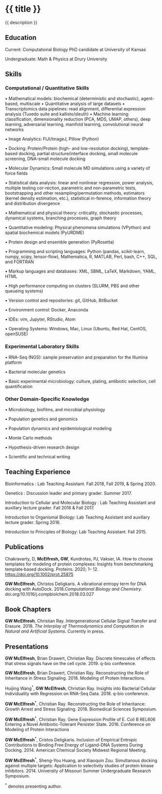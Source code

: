<h1> {{ title }} </h1> 
<p> {{ description }} </p>

## Education

Current: Computational Biology PhD candidate at University of Kansas

Undergraduate: Math & Physics at Drury University

## Skills 

### Computational / Quantitative Skills

• Mathematical models: biochemical (deterministic and stochastic), agent-based, multiscale 
• Quantitative analysis of large datasets 
• Transcriptomics data pipelines: read alignment, differential expression analysis (Tuxedo suite and kallisto/sleuth) 
• Machine learning: classification, dimensionality reduction (PCA, MDS, UMAP, others), deep learning, adversarial learning, manifold learning, convolutional neural networks

• Image Analytics: FIJI/ImageJ, Pillow (Python)

• Docking: Protein/Protein (high- and low-resolution docking), template-based docking, partial structure/interface docking, small molecule screening, DNA-small molecule docking

• Molecular Dynamics: Small molecule MD simulations using a variety of force fields

• Statistical data analysis: linear and nonlinear regression, power analysis, multiple testing cor-rection, parametric and non-parametric tests, bootstrapping and other resampling/permutation methods, estimators (kernel density estimation, etc.), statistical in-ference, information theory and distribution divergence

• Mathematical and physical theory: criticality, stochastic processes, dynamical systems, branching processes, graph theory

• Quantitative modeling: Physical phenomena simulations (VPython) and spatial biochemical models (PyURDME)

• Protein design and ensemble generation (PyRosetta)

• Programming and scripting languages: Python (pandas, scikit-learn, numpy, scipy, tensor-flow), Mathematica, R, MATLAB, Perl, bash, C++, SQL, and FORTRAN

• Markup languages and databases: XML, SBML, LaTeX, Markdown, YAML, HTML

• High performance computing on clusters (SLURM, PBS and other queueing systems)

• Version control and repositories: git, GitHub, BitBucket

• Environment control: Docker, Anaconda

• IDEs: vim, Jupyter, RStudio, Atom

• Operating Systems: Windows, Mac, Linux (Ubuntu, Red Hat, CentOS, openSUSE)

### Experimental Laboratory Skills
• RNA-Seq (NGS): sample preservation and preparation for the Illumina platform

• Bacterial molecular genetics

• Basic experimental microbiology: culture, plating, antibiotic selection, cell quantification


### Other Domain-Specific Knowledge
• Microbiology, biofilms, and microbial physiology

• Population genetics and genomics

• Population dynamics and epidemiological modeling

• Monte Carlo methods

• Hypothesis-driven research design

• Scientific and technical writing

## Teaching Experience

Bioinformatics : Lab Teaching Assistant. Fall 2018, Fall 2019, & Spring 2020.

Genetics : Discussion leader and primary grader. Summer 2017.

Introduction to Cellular and Molecular Biology : Lab Teaching Assistant and auxillary lecture grader. Fall 2016 & Fall 2017.

Introduction to Organismal Biology: Lab Teaching Assistant and auxillary lecture grader. Spring 2016.

Introduction to Principles of Biology: Lab Teaching Assistant. Fall 2015.

## Publications

Chakravarty, D, **McElfresh, GW**, Kundrotas, PJ, Vakser, IA. How to choose templates for modeling of protein complexes: Insights from benchmarking template‐based docking. Proteins. 2020; 1– 12. https://doi.org/10.1002/prot.25875

**GW McElfresh**, Christos Deligkaris. A vibrational entropy term for DNA docking with AutoDock. 2018.*Computational Biology and Chemistry*. doi.org/10.1016/j.compbiolchem.2018.03.027

## Book Chapters
 **GW McElfresh**, Christian Ray. Intergenerational Cellular Signal Transfer and Erasure. 2018. *The Interplay of Thermodynamics and Computation in Natural and Artificial Systems*. Currently in press.

## Presentations

**GW McElfresh**, Brian Drawert, Christian Ray. Discrete timescales of effects that stress signals have on the cell cycle. 2019. q-bio conference.

**GW McElfresh**, Brian Drawert, Christian Ray. Reconstructing the Role of Inheritance in Stress Signaling. 2018. Modeling of Protein Interactions. 

Huijing Wang<sup>*</sup>, **GW McElfresh**, Christian Ray. Insights into Bacterial Cellular Individuality with Regression on RNA-Seq Data. 2018. q-bio conference.

**GW McElfresh**<sup>*</sup>, Christian Ray. Reconstructing the Role of Inheritance: Growth Arrest and Stress Signaling. 2018. Biomedical Sciences Symposium.

**GW McElfresh**<sup>*</sup>, Christian Ray. Gene Expression Profile of E. Coli B REL606 Entering a Novel Antibiotic-Tolerant Persister State. 2016. Conference on Modeling of Protein Interactions

**GW McElfresh**<sup>*</sup>, Cristos Deligkaris. Inclusion of Empirical Entropic Contributions to Binding Free Energy of Ligand-DNA Systems During Docking. 2014. American Chemical Society Midwest Regional Meeting.

**GW McElfresh**<sup>*</sup>, Sheng-You Huang, and Xiaoquin Zou. Simultanous docking against multiple targets: Application to selectivity studies of protein kinase inhibitors. 2014. University of Missouri Summer Undergraduate Research Symposium.

<sup>*</sup> denotes presenting author.
